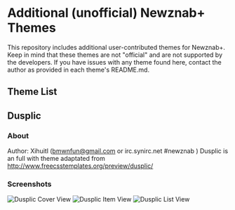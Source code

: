 # Additional (unofficial) Newznab+ Themes #
This repository includes additional user-contributed themes for Newznab+. Keep in mind that these themes are not "official" and are not supported by the developers.
If you have issues with any theme found here, contact the author as provided in each theme's README.md.

## Theme List ##

## Dusplic ###

### About ###
Author: Xihuitl (bmwnfun@gmail.com or irc.synirc.net #newznab <xihuitl>)
Dusplic is an full with theme adaptated from http://www.freecsstemplates.org/preview/dusplic/


### Screenshots ###
![Dusplic Cover View](https://raw.github.com/Xihuitl/Newznab_Themes/master/screenshots/dusplic-coverview-small.jpg)
![Dusplic Item View](https://raw.github.com/Xihuitl/Newznab_Themes/master/screenshots/dusplic-itemview-small.jpg)
![Dusplic List View](https://raw.github.com/Xihuitl/Newznab_Themes/master/screenshots/dusplic-listview-small.jpg)